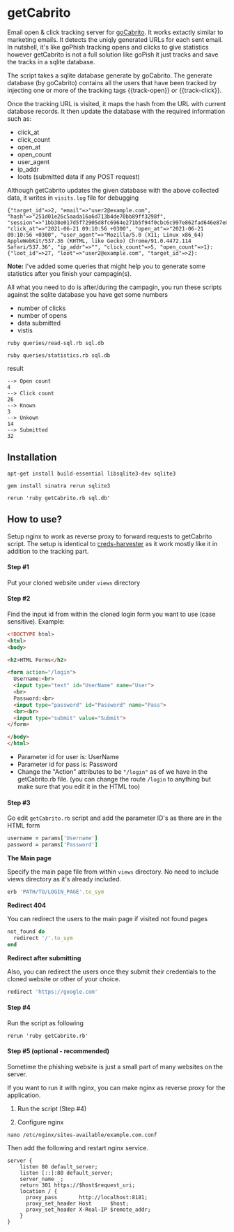 # getCabrito
Email open &amp; click tracking server for [goCabrito](https://github.com/KINGSABRI/goCabrito). It works extactly similar to marketing emails. It detects the uniqly generated URLs for each sent email. In nutshell, it's like goPhish tracking opens and clicks to give statistics however getCabrito is not a full solution like goPish it just tracks and save the tracks in a sqlite database.

The script takes a sqlite database generate by goCabrito. The generate database (by goCabrito) contains all the users that have been tracked by injecting one or more of the tracking tags {{track-open}} or {{track-click}}.

Once the tracking URL is visited, it maps the hash from the URL with current database records. It then update the database with the required information such as: 
- click_at
- click_count
- open_at
- open_count
- user_agent
- ip_addr
- loots (submitted data if any POST request)

Although getCabrito updates the given database with the above collected data, it writes in `visits.log` file for debugging

```
{"target_id"=>2, "email"=>"user2@example.com", "hash"=>"251d01e26c5aada16a6d713b4de70bb89ff3298f", "session"=>"1bb38e017d5f72905d8fc6964e271b5f94f0cbc6c997e862fad646e87e05c3ec", "click_at"=>"2021-06-21 09:10:56 +0300", "open_at"=>"2021-06-21 09:10:56 +0300", "user_agent"=>"Mozilla/5.0 (X11; Linux x86_64) AppleWebKit/537.36 (KHTML, like Gecko) Chrome/91.0.4472.114 Safari/537.36", "ip_addr"=>"", "click_count"=>5, "open_count"=>1}: 
{"loot_id"=>27, "loot"=>"user2@example.com", "target_id"=>2}: 
```


**Note:** I've added some queries that might help you to generate some statistics after you finish your campagin(s). 

All what you need to do is after/during the campagin, you run these scripts against the sqlite database you have get some numbers
- number of clicks
- number of opens
- data submitted 
- vistis 


```
ruby queries/read-sql.rb sql.db
```

```
ruby queries/statistics.rb sql.db
```

result
```
--> Open count
4
--> Click count
26
--> Known
3
--> Unkown
14
--> Submitted
32
```

## Installation 
```
apt-get install build-essential libsqlite3-dev sqlite3
```

```
gem install sinatra rerun sqlite3
```

```
rerun 'ruby getCabrito.rb sql.db'
```


## How to use?
Setup nginx to work as reverse proxy to forward requests to getCabrito script. The setup is identical to [creds-harvester](https://github.com/KINGSABRI/creds-harvester) as it work mostly like it in addition to the tracking part.


#### Step #1
Put your cloned website under `views` directory

#### Step #2 
Find the input id from within the cloned login form you want to use (case sensitive).
Example: 
```html
<!DOCTYPE html>
<html>
<body>

<h2>HTML Forms</h2>

<form action="/login">
  Username:<br>
  <input type="text" id="UserName" name="User">
  <br>
  Password:<br>
  <input type="password" id="Password" name="Pass">
  <br><br>
  <input type="submit" value="Submit">
</form> 

</body>
</html>
```

- Parameter id for user is: UserName
- Parameter id for pass is: Password
- Change the "Action" attributes to be `"/login"`  as of we have in the getCabrito.rb file. (you can change the route `/login` to anything but make sure that you edit it in the HTML too)
#### Step #3
Go edit `getCabrito.rb` script and add the parameter ID's as there are in the HTML form
```ruby
username = params['Username']
password = params['Password']
```

**The Main page**

Specify the main page file from within `views` directory. No need to include views directory as it's already included.

```ruby
erb 'PATH/TO/LOGIN_PAGE'.to_sym
```

**Redirect 404**

You can redirect the users to the main page if visited not found pages
```ruby
not_found do
  redirect '/'.to_sym
end
```

**Redirect after submitting**

Also, you can redirect the users once they submit their credentials to the cloned website or other of your choice.
```ruby
redirect 'https://google.com'
```

#### Step #4
Run the script as following 

```
rerun 'ruby getCabrito.rb'
```

#### Step #5 (optional - recommended)
Sometime the phishing website is just a small part of many websites on the server. 

If you want to run it with nginx, you can make nginx as reverse proxy for the application. 

1. Run the script (Step #4)

2. Configure nginx 

```
nano /etc/nginx/sites-available/example.com.conf
```
Then add the following and restart nginx service.

```
server {
    listen 80 default_server;
    listen [::]:80 default_server;
    server_name _;
    return 301 https://$host$request_uri;
    location / {
      proxy_pass       http://localhost:8181;
      proxy_set_header Host      $host;
      proxy_set_header X-Real-IP $remote_addr;
    }
}
```

